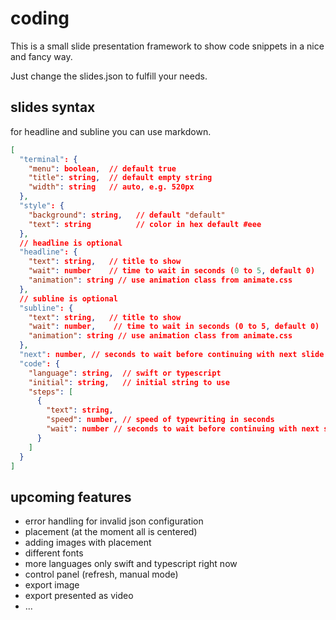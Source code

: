 # coding

This is a small slide presentation framework to show code snippets in 
a nice and fancy way.

Just change the slides.json to fulfill your needs.

## slides syntax

for headline and subline you can use markdown.

```json
[
  "terminal": {
    "menu": boolean,  // default true
    "title": string,  // default empty string
    "width": string   // auto, e.g. 520px
  },
  "style": {
    "background": string,   // default "default"
    "text": string          // color in hex default #eee
  },
  // headline is optional
  "headline": {
    "text": string,   // title to show
    "wait": number    // time to wait in seconds (0 to 5, default 0)
    "animation": string // use animation class from animate.css
  },
  // subline is optional
  "subline": {
    "text": string,   // title to show
    "wait": number,    // time to wait in seconds (0 to 5, default 0)
    "animation": string // use animation class from animate.css
  },
  "next": number, // seconds to wait before continuing with next slide
  "code": {
    "language": string,  // swift or typescript
    "initial": string,   // initial string to use
    "steps": [
      {
        "text": string,
        "speed": number, // speed of typewriting in seconds
        "wait": number // seconds to wait before continuing with next step
      }
    ]
  }
]

```

## upcoming features 

- error handling for invalid json configuration
- placement (at the moment all is centered)
- adding images with placement
- different fonts
- more languages only swift and typescript right now
- control panel (refresh, manual mode)
- export image
- export presented as video
- ...